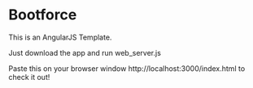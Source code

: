 Bootforce
=========

This is an AngularJS Template.

Just download the app and run web_server.js

Paste this on your browser window http://localhost:3000/index.html to check it out!
